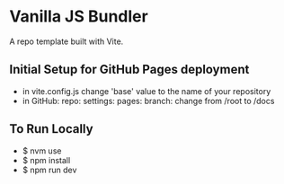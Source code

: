 # Vanilla JS Bundler

A repo template built with Vite. 

## Initial Setup for GitHub Pages deployment
* in vite.config.js change 'base' value to the name of your repository
* in GitHub: repo: settings: pages: branch: change from /root to /docs

## To Run Locally
* $ nvm use
* $ npm install
* $ npm run dev

